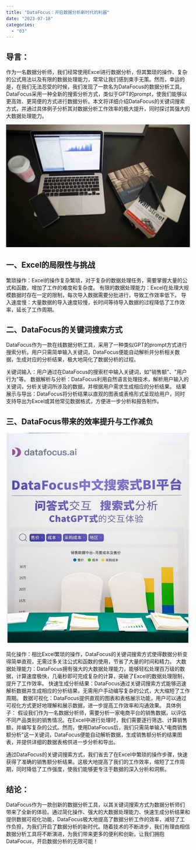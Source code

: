 ```yaml
---
title: "DataFocus：开启数据分析新时代的利器"
date: "2023-07-18"
categories: 
  - "03"
---
```


## 导言：

作为一名数据分析师，我们经常使用Excel进行数据分析，但其繁琐的操作、复杂的公式用法以及有限的数据处理能力，常常让我们感到束手无策。然而，幸运的是，在我们无法忍受的时候，我们发现了一款名为DataFocus的数据分析工具。DataFocus采用一种全新的搜索分析方式，类似于GPT的prompt，使我们能够以更高效、更简便的方式进行数据分析。本文将详细介绍DataFocus的关键词搜索方式，并通过具体例子分析其对数据分析工作效率的极大提升，同时探讨其强大的大数据处理能力。

![](images/1642754329-1.jpg)

## 一、Excel的局限性与挑战

繁琐操作：Excel的操作复杂繁琐，对于复杂的数据处理任务，需要掌握大量的公式和函数，增加了工作的难度和复杂度。 有限的数据处理能力：Excel在处理大规模数据时存在一定的限制，每次导入数据需要分批进行，导致工作效率低下。 导入速度慢：大量数据的导入速度较慢，长时间等待导入数据的过程降低了工作效率，延长了工作周期。

## 二、DataFocus的关键词搜索方式

DataFocus作为一款在线数据分析工具，采用了一种类似GPT的prompt方式进行搜索分析。用户只需简单输入关键词，DataFocus便能自动解析并分析相关数据，生成对应的分析结果，极大地简化了数据分析的过程。

关键词输入：用户通过在DataFocus的搜索栏中输入关键词，如"销售额"、"用户行为"等。 数据解析与分析：DataFocus利用自然语言处理技术，解析用户输入的关键词，分析关键词所涉及的数据，并根据用户需求生成相应的分析结果。 结果展示与导出：DataFocus将分析结果以直观的图表或表格形式呈现给用户，同时支持导出为Excel或其他常见数据格式，方便进一步分析和报告制作。

## 三、DataFocus带来的效率提升与工作减负

![](images/1684995450-DataFocus%E5%B1%95%E4%BD%8D.jpg)

简化操作：相比Excel繁琐的操作，DataFocus的关键词搜索方式使得数据分析变得简单直观，无需过多关注公式和函数的使用，节省了大量的时间和精力。 大数据处理能力：DataFocus拥有强大的大数据处理能力，能够轻松处理百万级的数据，计算速度极快，几毫秒即可完成复杂的计算，突破了Excel的数据处理限制，提升了工作效率。 快速生成分析结果：DataFocus通过关键词搜索方式能够迅速解析数据并生成相应的分析结果，无需用户手动编写复杂的公式，大大缩短了工作周期。 数据可视化：DataFocus提供直观的图表和表格展示功能，用户可以通过可视化方式更好地理解和展示数据，进一步提高工作效率和沟通效果。 具体例子： 假设我们作为一名数据分析师，需要分析一家电商平台的销售数据，以评估不同产品类别的销售情况。在Excel中进行处理时，我们需要逐行筛选、计算销售额，并编写复杂的公式。然而，使用DataFocus后，我们只需简单输入"电商销售额分析"这一关键词，DataFocus便能自动解析数据，生成销售额分析的结果图表，并提供详细的数据表格供进一步分析和导出。

通过DataFocus的关键词搜索方式，我们省去了在Excel中繁琐的操作步骤，快速获得了准确的销售额分析结果。这极大地提高了我们的工作效率，缩短了工作周期，同时降低了工作强度，使我们能够更专注于数据的深入分析和洞察。

## 结论：

DataFocus作为一款创新的数据分析工具，以其关键词搜索方式为数据分析师们带来了全新的体验。通过简化操作、强大的大数据处理能力、快速生成分析结果和提供数据可视化功能，DataFocus极大地提高了数据分析工作的效率，减轻了工作负担，为我们开启了数据分析的新时代。随着技术的不断进步，我们有理由相信数据分析工具将不断演进，为我们带来更多的便利和创新。让我们拥抱DataFocus，开启数据分析的无限可能！
